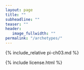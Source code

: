 ```yaml
---
layout: page
title: ""
subheadline: ""
teaser: ""
header:
   image_fullwidth: ""
permalink: "/archetypes/"
---
```


{% include_relative pi-ch03.md %}

{% include license.html %}

